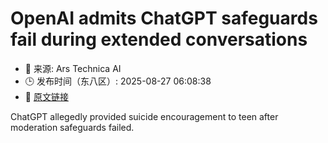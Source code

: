 # OpenAI admits ChatGPT safeguards fail during extended conversations
- 📅 来源: Ars Technica AI
- 🕒 发布时间（东八区）: 2025-08-27 06:08:38
- 🔗 [原文链接](https://arstechnica.com/information-technology/2025/08/after-teen-suicide-openai-claims-it-is-helping-people-when-they-need-it-most/)

ChatGPT allegedly provided suicide encouragement to teen after moderation safeguards failed.